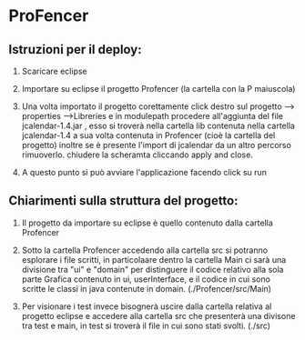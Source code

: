 # ProFencer
## Istruzioni per il deploy:

1. Scaricare eclipse

2.  Importare su eclipse il progetto Profencer (la cartella con la P maiuscola)

3.   Una volta importato il progetto corettamente  click destro sul progetto --> properties -->Libreries e in modulepath procedere all'aggiunta del file jcalendar-1.4.jar , 
     esso si troverà nella cartella lib contenuta nella cartella jcalendar-1.4 a sua volta contenuta in Profencer (cioè la cartella del progetto)
     inoltre se è presente l'import di jcalendar da un altro percorso rimuoverlo.
     chiudere la scheramta cliccando apply and close.

4.   A questo punto si può avviare l'applicazione facendo click su run
   
## Chiarimenti sulla struttura del progetto:

1. Il progetto da importare su eclipse è quello contenuto dalla cartella Profencer
   
2. Sotto la cartella Profencer accedendo alla cartella src si potranno esplorare i file scritti, in particolaare  dentro la cartella Main ci sarà una divisione tra "ui" e "domain" per distinguere il codice relativo alla sola parte Grafica contenuto in ui, userInterface, e il codice in cui sono scritte le classi in java contenute in domain. (./Profencer/src/Main)

3. Per visionare i test invece bisognerà uscire dalla cartella relativa al progetto eclipse e accedere alla cartella src che presenterà una divisone tra test e main, in test si troverà il file in cui sono stati svolti. (./src)
